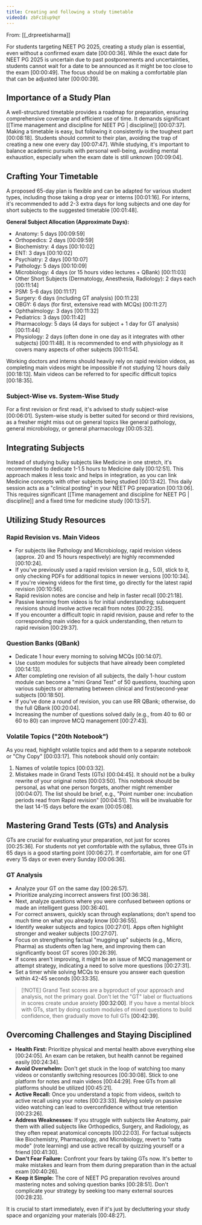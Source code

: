 ```yaml
---
title: Creating and following a study timetable
videoId: zbFc1Eup9qY
---
```


From: [[_drpreetisharma]] <br/> 

For students targeting NEET PG 2025, creating a study plan is essential, even without a confirmed exam date <a class="yt-timestamp" data-t="00:00:36">[00:00:36]</a>. While the exact date for NEET PG 2025 is uncertain due to past postponements and uncertainties, students cannot wait for a date to be announced as it might be too close to the exam <a class="yt-timestamp" data-t="00:00:49">[00:00:49]</a>. The focus should be on making a comfortable plan that can be adjusted later <a class="yt-timestamp" data-t="00:00:39">[00:00:39]</a>.

## Importance of a Study Plan

A well-structured timetable provides a roadmap for preparation, ensuring comprehensive coverage and efficient use of time. It demands significant [[Time management and discipline for NEET PG | discipline]] <a class="yt-timestamp" data-t="00:07:37">[00:07:37]</a>. Making a timetable is easy, but following it consistently is the toughest part <a class="yt-timestamp" data-t="00:08:18">[00:08:18]</a>. Students should commit to their plan, avoiding the trap of creating a new one every day <a class="yt-timestamp" data-t="00:07:47">[00:07:47]</a>. While studying, it's important to balance academic pursuits with personal well-being, avoiding mental exhaustion, especially when the exam date is still unknown <a class="yt-timestamp" data-t="00:09:04">[00:09:04]</a>.

## Crafting Your Timetable

A proposed 65-day plan is flexible and can be adapted for various student types, including those taking a drop year or interns <a class="yt-timestamp" data-t="00:01:16">[00:01:16]</a>. For interns, it's recommended to add 2-3 extra days for long subjects and one day for short subjects to the suggested timetable <a class="yt-timestamp" data-t="00:01:48">[00:01:48]</a>.

**General Subject Allocation (Approximate Days):**
*   Anatomy: 5 days <a class="yt-timestamp" data-t="00:09:59">[00:09:59]</a>
*   Orthopedics: 2 days <a class="yt-timestamp" data-t="00:09:59">[00:09:59]</a>
*   Biochemistry: 4 days <a class="yt-timestamp" data-t="00:10:02">[00:10:02]</a>
*   ENT: 3 days <a class="yt-timestamp" data-t="00:10:02">[00:10:02]</a>
*   Psychiatry: 2 days <a class="yt-timestamp" data-t="00:10:07">[00:10:07]</a>
*   Pathology: 5 days <a class="yt-timestamp" data-t="00:10:09">[00:10:09]</a>
*   Microbiology: 4 days (or 15 hours video lectures + QBank) <a class="yt-timestamp" data-t="00:11:03">[00:11:03]</a>
*   Other Short Subjects (Dermatology, Anesthesia, Radiology): 2 days each <a class="yt-timestamp" data-t="00:11:14">[00:11:14]</a>
*   PSM: 5-6 days <a class="yt-timestamp" data-t="00:11:17">[00:11:17]</a>
*   Surgery: 6 days (including GT analysis) <a class="yt-timestamp" data-t="00:11:23">[00:11:23]</a>
*   OBGY: 6 days (for first, extensive read with MCQs) <a class="yt-timestamp" data-t="00:11:27">[00:11:27]</a>
*   Ophthalmology: 3 days <a class="yt-timestamp" data-t="00:11:32">[00:11:32]</a>
*   Pediatrics: 3 days <a class="yt-timestamp" data-t="00:11:42">[00:11:42]</a>
*   Pharmacology: 5 days (4 days for subject + 1 day for GT analysis) <a class="yt-timestamp" data-t="00:11:44">[00:11:44]</a>
*   Physiology: 2 days (often done in one day as it integrates with other subjects) <a class="yt-timestamp" data-t="00:11:48">[00:11:48]</a>. It is recommended to end with physiology as it covers many aspects of other subjects <a class="yt-timestamp" data-t="00:11:54">[00:11:54]</a>.

Working doctors and interns should heavily rely on rapid revision videos, as completing main videos might be impossible if not studying 12 hours daily <a class="yt-timestamp" data-t="00:18:13">[00:18:13]</a>. Main videos can be referred to for specific difficult topics <a class="yt-timestamp" data-t="00:18:35">[00:18:35]</a>.

### Subject-Wise vs. System-Wise Study

For a first revision or first read, it's advised to study subject-wise <a class="yt-timestamp" data-t="00:06:01">[00:06:01]</a>. System-wise study is better suited for second or third revisions, as a fresher might miss out on general topics like general pathology, general microbiology, or general pharmacology <a class="yt-timestamp" data-t="00:05:32">[00:05:32]</a>.

## Integrating Subjects

Instead of studying bulky subjects like Medicine in one stretch, it's recommended to dedicate 1-1.5 hours to Medicine daily <a class="yt-timestamp" data-t="00:12:51">[00:12:51]</a>. This approach makes it less toxic and helps in integration, as you can link Medicine concepts with other subjects being studied <a class="yt-timestamp" data-t="00:13:42">[00:13:42]</a>. This daily session acts as a "clinical posting" in your NEET PG preparation <a class="yt-timestamp" data-t="00:13:06">[00:13:06]</a>. This requires significant [[Time management and discipline for NEET PG | discipline]] and a fixed time for medicine study <a class="yt-timestamp" data-t="00:13:57">[00:13:57]</a>.

## Utilizing Study Resources

### Rapid Revision vs. Main Videos
*   For subjects like Pathology and Microbiology, rapid revision videos (approx. 20 and 15 hours respectively) are highly recommended <a class="yt-timestamp" data-t="00:10:24">[00:10:24]</a>.
*   If you've previously used a rapid revision version (e.g., 5.0), stick to it, only checking PDFs for additional topics in newer versions <a class="yt-timestamp" data-t="00:10:34">[00:10:34]</a>.
*   If you're viewing videos for the first time, go directly for the latest rapid revision <a class="yt-timestamp" data-t="00:10:56">[00:10:56]</a>.
*   Rapid revision notes are concise and help in faster recall <a class="yt-timestamp" data-t="00:21:18">[00:21:18]</a>.
*   Passive learning from videos is for initial understanding; subsequent revisions should involve active recall from notes <a class="yt-timestamp" data-t="00:22:35">[00:22:35]</a>.
*   If you encounter a difficult topic in rapid revision, pause and refer to the corresponding main video for a quick understanding, then return to rapid revision <a class="yt-timestamp" data-t="00:29:37">[00:29:37]</a>.

### Question Banks (QBank)
*   Dedicate 1 hour every morning to solving MCQs <a class="yt-timestamp" data-t="00:14:07">[00:14:07]</a>.
*   Use custom modules for subjects that have already been completed <a class="yt-timestamp" data-t="00:14:13">[00:14:13]</a>.
*   After completing one revision of all subjects, the daily 1-hour custom module can become a "mini Grand Test" of 50 questions, touching upon various subjects or alternating between clinical and first/second-year subjects <a class="yt-timestamp" data-t="00:18:50">[00:18:50]</a>.
*   If you've done a round of revision, you can use RR QBank; otherwise, do the full QBank <a class="yt-timestamp" data-t="00:20:04">[00:20:04]</a>.
*   Increasing the number of questions solved daily (e.g., from 40 to 60 or 60 to 80) can improve MCQ management <a class="yt-timestamp" data-t="00:27:43">[00:27:43]</a>.

### Volatile Topics ("20th Notebook")
As you read, highlight volatile topics and add them to a separate notebook or "Chy Copy" <a class="yt-timestamp" data-t="00:03:17">[00:03:17]</a>.
This notebook should only contain:
1.  Names of volatile topics <a class="yt-timestamp" data-t="00:03:32">[00:03:32]</a>.
2.  Mistakes made in Grand Tests (GTs) <a class="yt-timestamp" data-t="00:04:45">[00:04:45]</a>.
It should not be a bulky rewrite of your original notes <a class="yt-timestamp" data-t="00:03:50">[00:03:50]</a>. This notebook should be personal, as what one person forgets, another might remember <a class="yt-timestamp" data-t="00:04:07">[00:04:07]</a>. The list should be brief, e.g., "Point number one: incubation periods read from Rapid revision" <a class="yt-timestamp" data-t="00:04:51">[00:04:51]</a>. This will be invaluable for the last 14-15 days before the exam <a class="yt-timestamp" data-t="00:05:08">[00:05:08]</a>.

## Mastering Grand Tests (GTs) and Analysis

GTs are crucial for evaluating your preparation, not just for scores <a class="yt-timestamp" data-t="00:25:36">[00:25:36]</a>. For students not yet comfortable with the syllabus, three GTs in 65 days is a good starting point <a class="yt-timestamp" data-t="00:06:27">[00:06:27]</a>. If comfortable, aim for one GT every 15 days or even every Sunday <a class="yt-timestamp" data-t="00:06:36">[00:06:36]</a>.

### GT Analysis
*   Analyze your GT on the same day <a class="yt-timestamp" data-t="00:26:57">[00:26:57]</a>.
*   Prioritize analyzing incorrect answers first <a class="yt-timestamp" data-t="00:36:38">[00:36:38]</a>.
*   Next, analyze questions where you were confused between options or made an intelligent guess <a class="yt-timestamp" data-t="00:36:40">[00:36:40]</a>.
*   For correct answers, quickly scan through explanations; don't spend too much time on what you already know <a class="yt-timestamp" data-t="00:36:55">[00:36:55]</a>.
*   Identify weaker subjects and topics <a class="yt-timestamp" data-t="00:27:01">[00:27:01]</a>. Apps often highlight stronger and weaker subjects <a class="yt-timestamp" data-t="00:27:07">[00:27:07]</a>.
*   Focus on strengthening factual "mugging up" subjects (e.g., Micro, Pharma) as students often lag here, and improving them can significantly boost GT scores <a class="yt-timestamp" data-t="00:26:39">[00:26:39]</a>.
*   If scores aren't improving, it might be an issue of MCQ management or attempt strategy, indicating a need to solve more questions <a class="yt-timestamp" data-t="00:27:31">[00:27:31]</a>.
*   Set a timer while solving MCQs to ensure you answer each question within 42-45 seconds <a class="yt-timestamp" data-t="00:33:35">[00:33:35]</a>.

> [!NOTE] Grand Test scores are a byproduct of your approach and analysis, not the primary goal. Don't let the "GT" label or fluctuations in scores create undue anxiety <a class="yt-timestamp" data-t="00:32:00">[00:32:00]</a>. If you have a mental block with GTs, start by doing custom modules of mixed questions to build confidence, then gradually move to full GTs <a class="yt-timestamp" data-t="00:42:39">[00:42:39]</a>.

## Overcoming Challenges and Staying Disciplined

*   **Health First:** Prioritize physical and mental health above everything else <a class="yt-timestamp" data-t="00:24:05">[00:24:05]</a>. An exam can be retaken, but health cannot be regained easily <a class="yt-timestamp" data-t="00:24:34">[00:24:34]</a>.
*   **Avoid Overwhelm:** Don't get stuck in the loop of watching too many videos or constantly switching resources <a class="yt-timestamp" data-t="00:30:08">[00:30:08]</a>. Stick to one platform for notes and main videos <a class="yt-timestamp" data-t="00:44:29">[00:44:29]</a>. Free GTs from all platforms should be utilized <a class="yt-timestamp" data-t="00:45:21">[00:45:21]</a>.
*   **Active Recall:** Once you understand a topic from videos, switch to active recall using your notes <a class="yt-timestamp" data-t="00:23:33">[00:23:33]</a>. Relying solely on passive video watching can lead to overconfidence without true retention <a class="yt-timestamp" data-t="00:23:26">[00:23:26]</a>.
*   **Address Weaknesses:** If you struggle with subjects like Anatomy, pair them with allied subjects like Orthopedics, Surgery, and Radiology, as they often repeat anatomical concepts <a class="yt-timestamp" data-t="00:22:03">[00:22:03]</a>. For factual subjects like Biochemistry, Pharmacology, and Microbiology, revert to "ratta mode" (rote learning) and use active recall by quizzing yourself or a friend <a class="yt-timestamp" data-t="00:41:30">[00:41:30]</a>.
*   **Don't Fear Failure:** Confront your fears by taking GTs now. It's better to make mistakes and learn from them during preparation than in the actual exam <a class="yt-timestamp" data-t="00:40:26">[00:40:26]</a>.
*   **Keep it Simple:** The core of NEET PG preparation revolves around mastering notes and solving question banks <a class="yt-timestamp" data-t="00:28:51">[00:28:51]</a>. Don't complicate your strategy by seeking too many external sources <a class="yt-timestamp" data-t="00:28:23">[00:28:23]</a>.

It is crucial to start immediately, even if it's just by decluttering your study space and organizing your materials <a class="yt-timestamp" data-t="00:48:27">[00:48:27]</a>.